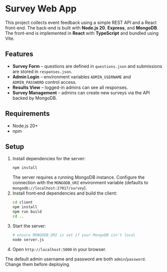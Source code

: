 # Survey Web App

This project collects event feedback using a simple REST API and a React front-end. The back-end is built with **Node.js 20**, **Express**, and **MongoDB**. The front-end is implemented in **React** with **TypeScript** and bundled using Vite.

## Features

- **Survey Form** – questions are defined in `questions.json` and submissions are stored in `responses.json`.
- **Admin Login** – environment variables `ADMIN_USERNAME` and `ADMIN_PASSWORD` control access.
- **Results View** – logged-in admins can see all responses.
- **Survey Management** – admins can create new surveys via the API backed by MongoDB.

## Requirements

- Node.js 20+
- npm

## Setup

1. Install dependencies for the server:
   ```bash
   npm install
   ```
   The server requires a running MongoDB instance. Configure the connection with
   the `MONGODB_URI` environment variable (defaults to `mongodb://localhost:27017/survey`).
2. Install front‑end dependencies and build the client:
   ```bash
   cd client
   npm install
   npm run build
   cd ..
   ```
3. Start the server:
   ```bash
   # ensure MONGODB_URI is set if your MongoDB isn't local
   node server.js
   ```
4. Open `http://localhost:5000` in your browser.

The default admin username and password are both `admin`/`password`. Change them before deploying.
